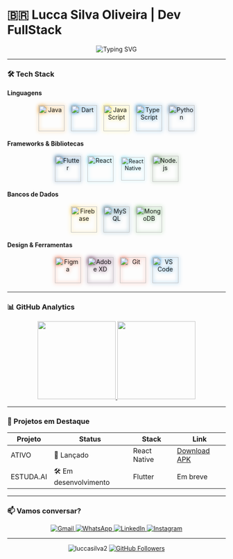 # 🇧🇷 Lucca Silva Oliveira | Dev FullStack  

<div align="center">
  <img src="https://readme-typing-svg.herokuapp.com?font=Fira+Code&weight=600&size=22&pause=1000&color=00F72F&width=435&lines=Desenvolvedor+Full+Stack;Mobile+%7C+Web+%7C+Desktop;17+anos+%7C+Brasil+%F0%9F%87%A7%F0%9F%87%B7" alt="Typing SVG" />
</div>

---

### 🛠️ Tech Stack  

#### Linguagens  
<div align="center" style="display: flex; justify-content: center; flex-wrap: wrap; gap: 15px; margin: 20px 0;">
  <img src="https://cdn.jsdelivr.net/gh/devicons/devicon/icons/java/java-original.svg" width="60" height="60" style="object-fit: contain; filter: drop-shadow(0 0 5px #ED8B00);" alt="Java" title="Java"/>
  <img src="https://cdn.jsdelivr.net/gh/devicons/devicon/icons/dart/dart-original.svg" width="60" height="60" style="object-fit: contain; filter: drop-shadow(0 0 5px #0175C2);" alt="Dart" title="Dart"/>
  <img src="https://cdn.jsdelivr.net/gh/devicons/devicon/icons/javascript/javascript-original.svg" width="60" height="60" style="object-fit: contain; filter: drop-shadow(0 0 5px #F7DF1E);" alt="JavaScript" title="JavaScript"/>
  <img src="https://cdn.jsdelivr.net/gh/devicons/devicon/icons/typescript/typescript-original.svg" width="60" height="60" style="object-fit: contain; filter: drop-shadow(0 0 5px #007ACC);" alt="TypeScript" title="TypeScript"/>
  <img src="https://cdn.jsdelivr.net/gh/devicons/devicon/icons/python/python-original.svg" width="60" height="60" style="object-fit: contain; filter: drop-shadow(0 0 5px #3776AB);" alt="Python" title="Python"/>
</div>

#### Frameworks & Bibliotecas  
<div align="center" style="display: flex; justify-content: center; flex-wrap: wrap; gap: 15px; margin: 20px 0;">
  <img src="https://cdn.jsdelivr.net/gh/devicons/devicon/icons/flutter/flutter-original.svg" width="60" height="60" style="object-fit: contain; filter: drop-shadow(0 0 5px #02569B);" alt="Flutter" title="Flutter"/>
  <img src="https://cdn.jsdelivr.net/gh/devicons/devicon/icons/react/react-original.svg" width="60" height="60" style="object-fit: contain; filter: drop-shadow(0 0 5px #61DAFB);" alt="React" title="React"/>
  <img src="https://cdn.jsdelivr.net/gh/devicons/devicon/icons/react/react-original.svg" width="60" height="60" style="object-fit: contain; filter: drop-shadow(0 0 5px #61DAFB); transform: scale(0.9);" alt="React Native" title="React Native"/>
  <img src="https://cdn.jsdelivr.net/gh/devicons/devicon/icons/nodejs/nodejs-original.svg" width="60" height="60" style="object-fit: contain; filter: drop-shadow(0 0 5px #43853D);" alt="Node.js" title="Node.js"/>
</div>

#### Bancos de Dados  
<div align="center" style="display: flex; justify-content: center; flex-wrap: wrap; gap: 15px; margin: 20px 0;">
  <img src="https://cdn.jsdelivr.net/gh/devicons/devicon/icons/firebase/firebase-plain.svg" width="60" height="60" style="object-fit: contain; filter: drop-shadow(0 0 5px #FFCA28);" alt="Firebase" title="Firebase"/>
  <img src="https://cdn.jsdelivr.net/gh/devicons/devicon/icons/mysql/mysql-original.svg" width="60" height="60" style="object-fit: contain; filter: drop-shadow(0 0 5px #005C84);" alt="MySQL" title="MySQL"/>
  <img src="https://cdn.jsdelivr.net/gh/devicons/devicon/icons/mongodb/mongodb-original.svg" width="60" height="60" style="object-fit: contain; filter: drop-shadow(0 0 5px #4EA94B);" alt="MongoDB" title="MongoDB"/>
</div>

#### Design & Ferramentas  
<div align="center" style="display: flex; justify-content: center; flex-wrap: wrap; gap: 15px; margin: 20px 0;">
  <img src="https://cdn.jsdelivr.net/gh/devicons/devicon/icons/figma/figma-original.svg" width="60" height="60" style="object-fit: contain; filter: drop-shadow(0 0 5px #F24E1E);" alt="Figma" title="Figma"/>
  <img src="https://cdn.jsdelivr.net/gh/devicons/devicon/icons/xd/xd-plain.svg" width="60" height="60" style="object-fit: contain; filter: drop-shadow(0 0 5px #470137);" alt="Adobe XD" title="Adobe XD"/>
  <img src="https://cdn.jsdelivr.net/gh/devicons/devicon/icons/git/git-original.svg" width="60" height="60" style="object-fit: contain; filter: drop-shadow(0 0 5px #F05032);" alt="Git" title="Git"/>
  <img src="https://cdn.jsdelivr.net/gh/devicons/devicon/icons/vscode/vscode-original.svg" width="60" height="60" style="object-fit: contain; filter: drop-shadow(0 0 5px #007ACC);" alt="VS Code" title="VS Code"/>
</div>

---

### 📊 GitHub Analytics  
<div align="center">
  <a href="https://github.com/luccasilva2">
    <img height="180em" src="https://github-readme-stats.vercel.app/api?username=luccasilva2&show_icons=true&theme=tokyonight&include_all_commits=true&count_private=true"/>
    <img height="180em" src="https://github-readme-stats.vercel.app/api/top-langs/?username=luccasilva2&layout=compact&langs_count=7&theme=tokyonight"/>
  </a>
</div>

---

### 🚀 Projetos em Destaque  

| Projeto | Status | Stack | Link |
|---------|--------|-------|------|
| ATIVO | 🚀 Lançado | React Native | [Download APK](https://drive.google.com/file/d/18WAxkq2Yq0i8exm6koIzor2R6DMZYFNA/view) |
| ESTUDA.AI | 🛠️ Em desenvolvimento | Flutter | Em breve |

---

### 📫 Vamos conversar?  

<div align="center">
  <a href="mailto:silvaoliveiralucca@gmail.com">
    <img src="https://img.shields.io/badge/Gmail-D14836?style=for-the-badge&logo=gmail&logoColor=white" alt="Gmail"/>
  </a>
  <a href="https://wa.me/47984873740">
    <img src="https://img.shields.io/badge/WhatsApp-25D366?style=for-the-badge&logo=whatsapp&logoColor=white" alt="WhatsApp"/>
  </a>
  <a href="https://www.linkedin.com/in/lucca-silva-oliveira-6919bb33b/">
    <img src="https://img.shields.io/badge/LinkedIn-0077B5?style=for-the-badge&logo=linkedin&logoColor=white" alt="LinkedIn"/>
  </a>
  <a href="https://www.instagram.com/luccaa_so/">
    <img src="https://img.shields.io/badge/Instagram-E4405F?style=for-the-badge&logo=instagram&logoColor=white" alt="Instagram"/>
  </a>
</div>

---

<div align="center">
  <img src="https://komarev.com/ghpvc/?username=luccasilva2&label=Profile%20views&color=00f72f&style=flat" alt="luccasilva2" />
  <a href="https://github.com/luccasilva2?tab=followers">
    <img src="https://img.shields.io/github/followers/luccasilva2?label=Followers&style=social" alt="GitHub Followers">
  </a>
</div>
